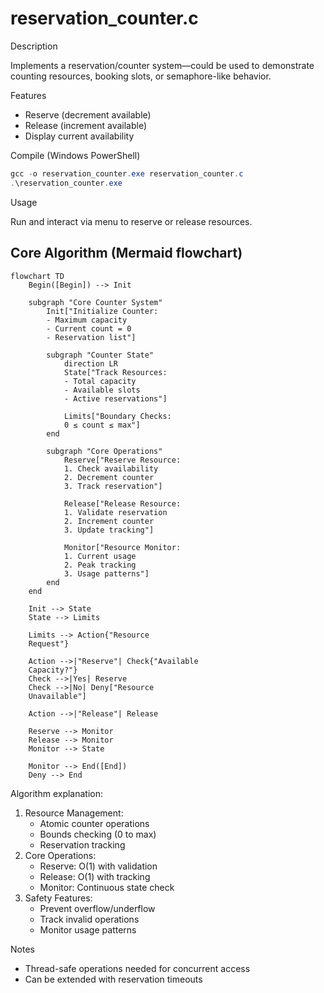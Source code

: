 # reservation_counter.c

Description

Implements a reservation/counter system—could be used to demonstrate counting resources, booking slots, or semaphore-like behavior.

Features

- Reserve (decrement available)
- Release (increment available)
- Display current availability

Compile (Windows PowerShell)

```powershell
gcc -o reservation_counter.exe reservation_counter.c
.\reservation_counter.exe
```

Usage

Run and interact via menu to reserve or release resources.

## Core Algorithm (Mermaid flowchart)

```mermaid
flowchart TD
    Begin([Begin]) --> Init

    subgraph "Core Counter System"
        Init["Initialize Counter:
        - Maximum capacity
        - Current count = 0
        - Reservation list"]
        
        subgraph "Counter State"
            direction LR
            State["Track Resources:
            - Total capacity
            - Available slots
            - Active reservations"]
            
            Limits["Boundary Checks:
            0 ≤ count ≤ max"]
        end
        
        subgraph "Core Operations"
            Reserve["Reserve Resource:
            1. Check availability
            2. Decrement counter
            3. Track reservation"]
            
            Release["Release Resource:
            1. Validate reservation
            2. Increment counter
            3. Update tracking"]
            
            Monitor["Resource Monitor:
            1. Current usage
            2. Peak tracking
            3. Usage patterns"]
        end
    end

    Init --> State
    State --> Limits
    
    Limits --> Action{"Resource
    Request"}
    
    Action -->|"Reserve"| Check{"Available
    Capacity?"}
    Check -->|Yes| Reserve
    Check -->|No| Deny["Resource
    Unavailable"]
    
    Action -->|"Release"| Release
    
    Reserve --> Monitor
    Release --> Monitor
    Monitor --> State
    
    Monitor --> End([End])
    Deny --> End
```

Algorithm explanation:
1. Resource Management:
   - Atomic counter operations
   - Bounds checking (0 to max)
   - Reservation tracking
2. Core Operations:
   - Reserve: O(1) with validation
   - Release: O(1) with tracking
   - Monitor: Continuous state check
3. Safety Features:
   - Prevent overflow/underflow
   - Track invalid operations
   - Monitor usage patterns

Notes

- Thread-safe operations needed for concurrent access
- Can be extended with reservation timeouts